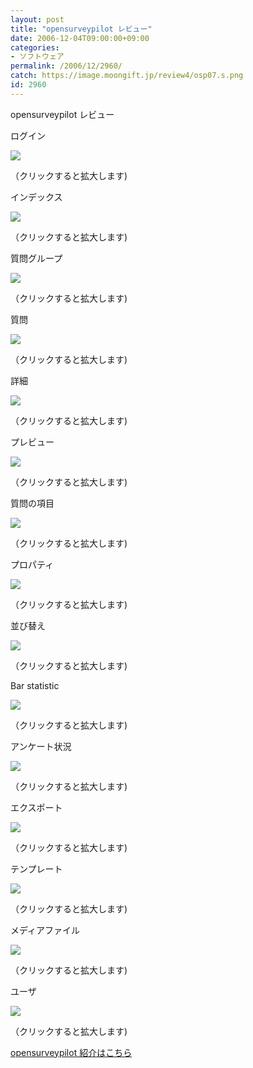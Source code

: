 ```yaml
---
layout: post
title: "opensurveypilot レビュー"
date: 2006-12-04T09:00:00+09:00
categories:
- ソフトウェア
permalink: /2006/12/2960/
catch: https://image.moongift.jp/review4/osp07.s.png
id: 2960
---
```

opensurveypilot レビュー  
<!--more-->

ログイン

  

[![](https://image.moongift.jp/review4/osp01.s.png)](https://image.moongift.jp/review4/osp01.png)  
  
（クリックすると拡大します)

  

インデックス

  

[![](https://image.moongift.jp/review4/osp02.s.png)](https://image.moongift.jp/review4/osp02.png)  
  
（クリックすると拡大します)

  

質問グループ

  

[![](https://image.moongift.jp/review4/osp03.s.png)](https://image.moongift.jp/review4/osp03.png)  
  
（クリックすると拡大します)

  

質問

  

[![](https://image.moongift.jp/review4/osp04.s.png)](https://image.moongift.jp/review4/osp04.png)  
  
（クリックすると拡大します)

  

詳細

  

[![](https://image.moongift.jp/review4/osp09.s.png)](https://image.moongift.jp/review4/osp09.png)  
  
（クリックすると拡大します)

  

プレビュー

  

[![](https://image.moongift.jp/review4/osp05.s.png)](https://image.moongift.jp/review4/osp05.png)  
  
（クリックすると拡大します)

  

質問の項目

  

[![](https://image.moongift.jp/review4/osp06.s.png)](https://image.moongift.jp/review4/osp06.png)  
  
（クリックすると拡大します)

  

プロパティ

  

[![](https://image.moongift.jp/review4/osp07.s.png)](https://image.moongift.jp/review4/osp07.png)  
  
（クリックすると拡大します)

  

並び替え

  

[![](https://image.moongift.jp/review4/osp08.s.png)](https://image.moongift.jp/review4/osp08.png)  
  
（クリックすると拡大します)

  

Bar statistic

  

[![](https://image.moongift.jp/review4/osp10.s.png)](https://image.moongift.jp/review4/osp10.png)  
  
（クリックすると拡大します)

  

アンケート状況

  

[![](https://image.moongift.jp/review4/osp11.s.png)](https://image.moongift.jp/review4/osp11.png)  
  
（クリックすると拡大します)

  

エクスポート

  

[![](https://image.moongift.jp/review4/osp12.s.png)](https://image.moongift.jp/review4/osp12.png)  
  
（クリックすると拡大します)

  

テンプレート

  

[![](https://image.moongift.jp/review4/osp13.s.png)](https://image.moongift.jp/review4/osp13.png)  
  
（クリックすると拡大します)

  

メディアファイル

  

[![](https://image.moongift.jp/review4/osp14.s.png)](https://image.moongift.jp/review4/osp14.png)  
  
（クリックすると拡大します)

  

ユーザ

  

[![](https://image.moongift.jp/review4/osp15.s.png)](https://image.moongift.jp/review4/osp15.png)  
  
（クリックすると拡大します)

  

[opensurveypilot 紹介はこちら](http://oss.moongift.jp/intro/i-2955.html)

